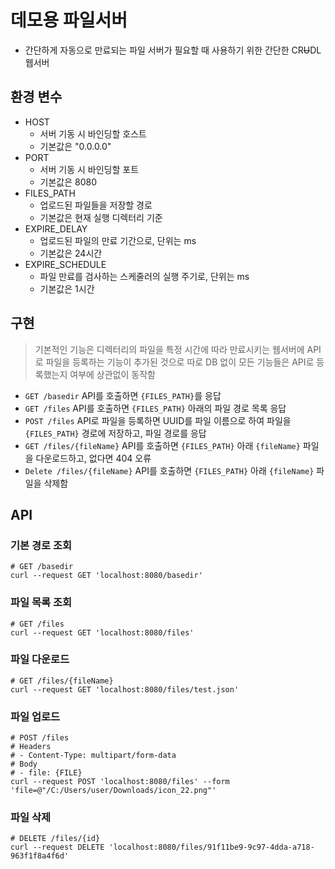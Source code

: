 # 데모용 파일서버

- 간단하게 자동으로 만료되는 파일 서버가 필요할 때 사용하기 위한 간단한 CR~~U~~DL 웹서버

## 환경 변수

- HOST
  - 서버 기동 시 바인딩할 호스트
  - 기본값은 "0.0.0.0"
- PORT
  - 서버 기동 시 바인딩할 포트
  - 기본값은 8080
- FILES_PATH
  - 업로드된 파일들을 저장할 경로
  - 기본값은 현재 실행 디렉터리 기준
- EXPIRE_DELAY
  - 업로드된 파일의 만료 기간으로, 단위는 ms
  - 기본값은 24시간
- EXPIRE_SCHEDULE
  - 파일 만료를 검사하는 스케줄러의 실행 주기로, 단위는 ms
  - 기본값은 1시간

## 구현

> 기본적인 기능은 디렉터리의 파일을 특정 시간에 따라 만료시키는 웹서버에 API로 파일을 등록하는 기능이 추가된 것으로
> 따로 DB 없이 모든 기능들은 API로 등록했는지 여부에 상관없이 동작함

- `GET /basedir` API를 호출하면 `{FILES_PATH}`를 응답
- `GET /files` API를 호출하면 `{FILES_PATH}` 아래의 파일 경로 목록 응답
- `POST /files` API로 파일을 등록하면 UUID를 파일 이름으로 하여 파일을 `{FILES_PATH}` 경로에 저장하고, 파일 경로를 응답
- `GET /files/{fileName}` API를 호출하면 `{FILES_PATH}` 아래 `{fileName}` 파일을 다운로드하고, 없다면 404 오류
- `Delete /files/{fileName}` API를 호출하면 `{FILES_PATH}` 아래 `{fileName}` 파일을 삭제함

## API

### 기본 경로 조회
```shell
# GET /basedir
curl --request GET 'localhost:8080/basedir'
```

### 파일 목록 조회
```shell
# GET /files
curl --request GET 'localhost:8080/files'
```

### 파일 다운로드
```shell
# GET /files/{fileName}
curl --request GET 'localhost:8080/files/test.json'
```

### 파일 업로드
```shell
# POST /files
# Headers
# - Content-Type: multipart/form-data
# Body
# - file: {FILE}
curl --request POST 'localhost:8080/files' --form 'file=@"/C:/Users/user/Downloads/icon_22.png"'
```

### 파일 삭제
```shell
# DELETE /files/{id}
curl --request DELETE 'localhost:8080/files/91f11be9-9c97-4dda-a718-963f1f8a4f6d'
```
